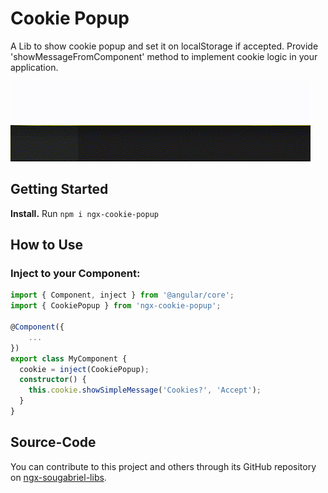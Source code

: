 # Cookie Popup

A Lib to show cookie popup and set it on localStorage if accepted. Provide 'showMessageFromComponent' method to implement cookie logic in your application.  

![Cookie Popup Example](https://raw.githubusercontent.com/sougabriel/ngx-sougabriel-libs/master/assets/cookie-popup.gif)

## Getting Started

**Install.** Run `npm i ngx-cookie-popup`

## How to Use

### Inject to your Component:

```typescript
import { Component, inject } from '@angular/core';
import { CookiePopup } from 'ngx-cookie-popup';

@Component({
	...
})
export class MyComponent {
  cookie = inject(CookiePopup);
  constructor() {
    this.cookie.showSimpleMessage('Cookies?', 'Accept');
  }
}
```

## Source-Code

You can contribute to this project and others through its GitHub repository on [ngx-sougabriel-libs](https://github.com/sougabriel/ngx-sougabriel-libs.git).
